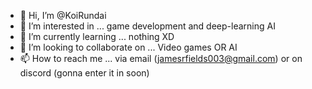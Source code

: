 - 👋 Hi, I’m @KoiRundai
- 👀 I’m interested in ... game development and deep-learning AI
- 🌱 I’m currently learning ... nothing XD
- 💞️ I’m looking to collaborate on ... Video games OR AI
- 📫 How to reach me ... via email (jamesrfields003@gmail.com) or on discord (gonna enter it in soon)

<!---
KoiRundai/KoiRundai is a ✨ special ✨ repository because its `README.md` (this file) appears on your GitHub profile.
You can click the Preview link to take a look at your changes.
--->
